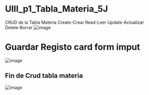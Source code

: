 # UIII_p1_Tabla_Materia_5J
CRUD de la Tabla Materia Create-Crear Read-Leer Update-Actualizar Delete-Borrar
 ![image](https://github.com/user-attachments/assets/c97ddd41-b8b4-422c-a2bc-449af33283cc)
# Guardar Registo card form imput
![image](https://github.com/user-attachments/assets/e9ebc93f-c900-4af1-8e67-dc0be00b281e)

## Fin de Crud tabla materia
![image](https://github.com/user-attachments/assets/2482709b-354f-4e55-a53d-04e687a2a612)

